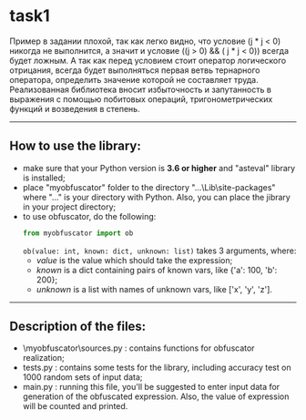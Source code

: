 # task1
Пример в задании плохой, так как легко видно, что условие (j * j < 0) никогда не выполнится, а значит и условие ((j > 0) && ( j * j < 0)) всегда будет ложным. А так как перед условием стоит оператор логического отрицания, всегда будет выполняться первая ветвь тернарного оператора, определить значение которой не составляет труда.
Реализованная библиотека вносит избыточность и запутанность в выражения с помощью побитовых операций, тригонометрических функций и возведения в степень.
_______________________________________________

## How to use the library:
* make sure that your Python version is **3.6 or higher** and "asteval" library is installed;
* place "myobfuscator" folder to the directory "...\Lib\site-packages" where "..." is your directory with Python. Also, you can place the jibrary in your project directory;
* to use obfuscator, do the following: 
    ```python
    from myobfuscator import ob
    ```
  `ob(value: int, known: dict, unknown: list)` takes 3 arguments, where:
  * _value_ is the value which should take the expression;
  * _known_ is a dict containing pairs of known vars, like {'a': 100, 'b': 200};
  * _unknown_ is a list with names of unknown vars, like ['x', 'y', 'z'].
______________________________________________

## Description of the files:
* \myobfuscator\sources.py : contains functions for obfuscator realization;
* tests.py : contains some tests for the library, including accuracy test on 1000 random sets of input data;
* main.py : running this file, you'll be suggested to enter input data for generation of the obfuscated expression. Also, the value of expression will be counted and printed.
